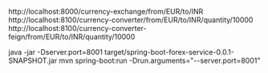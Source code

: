 http://localhost:8000/currency-exchange/from/EUR/to/INR
http://localhost:8100/currency-converter/from/EUR/to/INR/quantity/10000
http://localhost:8100/currency-converter-feign/from/EUR/to/INR/quantity/10000



java -jar -Dserver.port=8001 target/spring-boot-forex-service-0.0.1-SNAPSHOT.jar
mvn spring-boot:run -Drun.arguments="--server.port=8001"